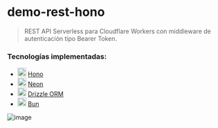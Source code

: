 # demo-rest-hono
> REST API Serverless para Cloudflare Workers con middleware de autenticación tipo Bearer Token.

### Tecnologías implementadas:
- <img src="https://hono.dev/favicon.ico" width="20" height="20"> [Hono](https://hono.dev)
- <img src="https://neon.tech/favicon.ico" width="20" height="20"> [Neon](https://neon.tech)
- <img src="https://orm.drizzle.team/favicon.ico" width="20" height="20"> [Drizzle ORM](https://orm.drizzle.team/)
- <img src="https://bun.sh/favicon.ico" width="20" height="20"> [Bun](https://bun.sh)

![image](https://github.com/tarosbubbletea/demo-rest-hono/assets/6438425/ae55c801-b5a2-42f8-888f-8d5c5acea702)
